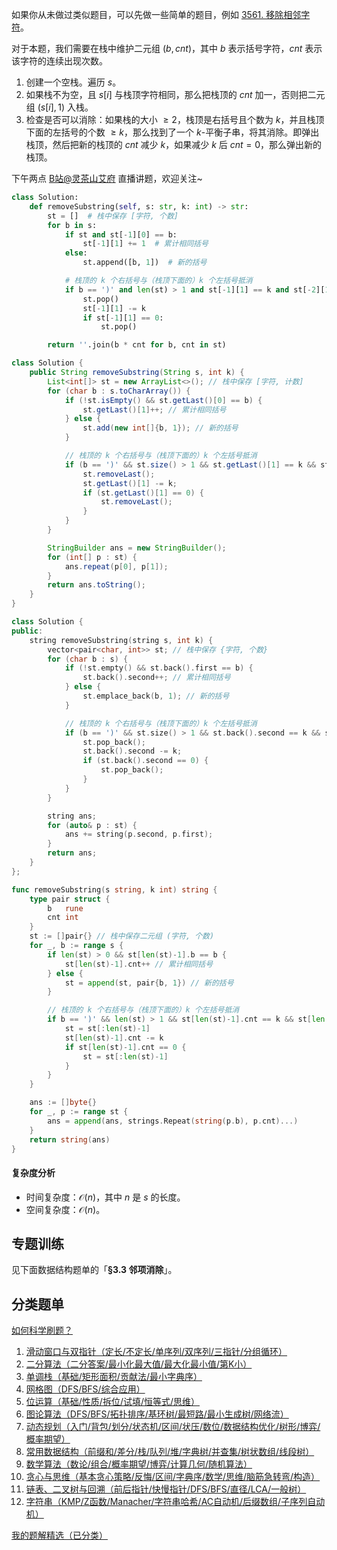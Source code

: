 如果你从未做过类似题目，可以先做一些简单的题目，例如 [3561. 移除相邻字符](https://leetcode.cn/problems/resulting-string-after-adjacent-removals/)。

对于本题，我们需要在栈中维护二元组 $(b,\textit{cnt})$，其中 $b$ 表示括号字符，$\textit{cnt}$ 表示该字符的连续出现次数。

1. 创建一个空栈。遍历 $s$。
2. 如果栈不为空，且 $s[i]$ 与栈顶字符相同，那么把栈顶的 $\textit{cnt}$ 加一，否则把二元组 $(s[i],1)$ 入栈。
3. 检查是否可以消除：如果栈的大小 $\ge 2$，栈顶是右括号且个数为 $k$，并且栈顶下面的左括号的个数 $\ge k$，那么找到了一个 $k$-平衡子串，将其消除。即弹出栈顶，然后把新的栈顶的 $\textit{cnt}$ 减少 $k$，如果减少 $k$ 后 $\textit{cnt}=0$，那么弹出新的栈顶。

下午两点 [B站@灵茶山艾府](https://space.bilibili.com/206214) 直播讲题，欢迎关注~

```py [sol-Python3]
class Solution:
    def removeSubstring(self, s: str, k: int) -> str:
        st = []  # 栈中保存 [字符, 个数]
        for b in s:
            if st and st[-1][0] == b:
                st[-1][1] += 1  # 累计相同括号
            else:
                st.append([b, 1])  # 新的括号

            # 栈顶的 k 个右括号与（栈顶下面的）k 个左括号抵消
            if b == ')' and len(st) > 1 and st[-1][1] == k and st[-2][1] >= k:
                st.pop()
                st[-1][1] -= k
                if st[-1][1] == 0:
                    st.pop()

        return ''.join(b * cnt for b, cnt in st)
```

```java [sol-Java]
class Solution {
    public String removeSubstring(String s, int k) {
        List<int[]> st = new ArrayList<>(); // 栈中保存 [字符, 计数]
        for (char b : s.toCharArray()) {
            if (!st.isEmpty() && st.getLast()[0] == b) {
                st.getLast()[1]++; // 累计相同括号
            } else {
                st.add(new int[]{b, 1}); // 新的括号
            }

            // 栈顶的 k 个右括号与（栈顶下面的）k 个左括号抵消
            if (b == ')' && st.size() > 1 && st.getLast()[1] == k && st.get(st.size() - 2)[1] >= k) {
                st.removeLast();
                st.getLast()[1] -= k;
                if (st.getLast()[1] == 0) {
                    st.removeLast();
                }
            }
        }

        StringBuilder ans = new StringBuilder();
        for (int[] p : st) {
            ans.repeat(p[0], p[1]);
        }
        return ans.toString();
    }
}
```

```cpp [sol-C++]
class Solution {
public:
    string removeSubstring(string s, int k) {
        vector<pair<char, int>> st; // 栈中保存 {字符, 个数}
        for (char b : s) {
            if (!st.empty() && st.back().first == b) {
                st.back().second++; // 累计相同括号
            } else {
                st.emplace_back(b, 1); // 新的括号
            }

            // 栈顶的 k 个右括号与（栈顶下面的）k 个左括号抵消
            if (b == ')' && st.size() > 1 && st.back().second == k && st[st.size() - 2].second >= k) {
                st.pop_back();
                st.back().second -= k;
                if (st.back().second == 0) {
                    st.pop_back();
                }
            }
        }

        string ans;
        for (auto& p : st) {
            ans += string(p.second, p.first);
        }
        return ans;
    }
};
```

```go [sol-Go]
func removeSubstring(s string, k int) string {
	type pair struct {
		b   rune
		cnt int
	}
	st := []pair{} // 栈中保存二元组 (字符, 个数)
	for _, b := range s {
		if len(st) > 0 && st[len(st)-1].b == b {
			st[len(st)-1].cnt++ // 累计相同括号
		} else {
			st = append(st, pair{b, 1}) // 新的括号
		}

		// 栈顶的 k 个右括号与（栈顶下面的）k 个左括号抵消
		if b == ')' && len(st) > 1 && st[len(st)-1].cnt == k && st[len(st)-2].cnt >= k {
			st = st[:len(st)-1]
			st[len(st)-1].cnt -= k
			if st[len(st)-1].cnt == 0 {
				st = st[:len(st)-1]
			}
		}
	}

	ans := []byte{}
	for _, p := range st {
		ans = append(ans, strings.Repeat(string(p.b), p.cnt)...)
	}
	return string(ans)
}
```

#### 复杂度分析

- 时间复杂度：$\mathcal{O}(n)$，其中 $n$ 是 $s$ 的长度。
- 空间复杂度：$\mathcal{O}(n)$。

## 专题训练

见下面数据结构题单的「**§3.3 邻项消除**」。

## 分类题单

[如何科学刷题？](https://leetcode.cn/circle/discuss/RvFUtj/)

1. [滑动窗口与双指针（定长/不定长/单序列/双序列/三指针/分组循环）](https://leetcode.cn/circle/discuss/0viNMK/)
2. [二分算法（二分答案/最小化最大值/最大化最小值/第K小）](https://leetcode.cn/circle/discuss/SqopEo/)
3. [单调栈（基础/矩形面积/贡献法/最小字典序）](https://leetcode.cn/circle/discuss/9oZFK9/)
4. [网格图（DFS/BFS/综合应用）](https://leetcode.cn/circle/discuss/YiXPXW/)
5. [位运算（基础/性质/拆位/试填/恒等式/思维）](https://leetcode.cn/circle/discuss/dHn9Vk/)
6. [图论算法（DFS/BFS/拓扑排序/基环树/最短路/最小生成树/网络流）](https://leetcode.cn/circle/discuss/01LUak/)
7. [动态规划（入门/背包/划分/状态机/区间/状压/数位/数据结构优化/树形/博弈/概率期望）](https://leetcode.cn/circle/discuss/tXLS3i/)
8. [常用数据结构（前缀和/差分/栈/队列/堆/字典树/并查集/树状数组/线段树）](https://leetcode.cn/circle/discuss/mOr1u6/)
9. [数学算法（数论/组合/概率期望/博弈/计算几何/随机算法）](https://leetcode.cn/circle/discuss/IYT3ss/)
10. [贪心与思维（基本贪心策略/反悔/区间/字典序/数学/思维/脑筋急转弯/构造）](https://leetcode.cn/circle/discuss/g6KTKL/)
11. [链表、二叉树与回溯（前后指针/快慢指针/DFS/BFS/直径/LCA/一般树）](https://leetcode.cn/circle/discuss/K0n2gO/)
12. [字符串（KMP/Z函数/Manacher/字符串哈希/AC自动机/后缀数组/子序列自动机）](https://leetcode.cn/circle/discuss/SJFwQI/)

[我的题解精选（已分类）](https://github.com/EndlessCheng/codeforces-go/blob/master/leetcode/SOLUTIONS.md)
